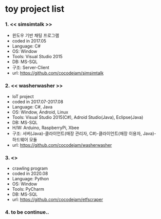 # toy project list

<!---
cocodejam/cocodejam is a ✨ special ✨ repository because its `README.md` (this file) appears on your GitHub profile.
You can click the Preview link to take a look at your changes.
--->

### 1. << simsimtalk >>
* 윈도우 기반 채팅 프로그램
* coded in 2017.05
* Language: C#
* OS: Window
* Tools: Visual Studio 2015
* DB: MS-SQL
* 구조: Server-Client
* url: https://github.com/cocodejam/simsimtalk

### 2. << washerwasher >> 
* IoT project
* coded in 2017.07-2017.08
* Language: C#, Java
* OS: Window, Android, Linux
* Tools: Visual Studio 2015(C#), Adroid Studio(Java), Eclipse(Java)
* DB: MS-SQL
* H/W: Arduino, RaspberryPi, Xbee
* 구조: 서버(Java)-클라이언트(매장 관리자, C#)-클라이언트(매장 이용자, Java)-하드웨어 모듈
* url: https://github.com/cocodejam/washerwasher

### 3. <<etfscraper>>
* crawling program
* coded in 2020.08
* Language: Python
* OS: Window
* Tools: PyCharm
* DB: MS-SQL
* url: https://github.com/cocodejam/etfscraper

### 4. to be continue..
